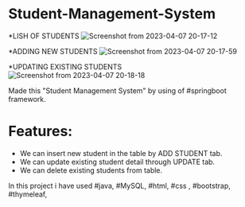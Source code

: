 # Student-Management-System
*LISH OF STUDENTS
![Screenshot from 2023-04-07 20-17-12](https://user-images.githubusercontent.com/106417521/230630020-7b2e666a-dabc-49d4-a31f-1488d1eb6484.png)

*ADDING NEW STUDENTS
![Screenshot from 2023-04-07 20-17-59](https://user-images.githubusercontent.com/106417521/230630074-a9303262-61c1-464c-95e9-e727ca807966.png)

*UPDATING EXISTING STUDENTS
![Screenshot from 2023-04-07 20-18-18](https://user-images.githubusercontent.com/106417521/230630132-e0368d20-8928-4461-b835-e9a4115b3d8c.png)



Made this "Student Management System" by using of  #springboot framework.

# Features:

* We can insert new student in the table by ADD STUDENT tab.  
* We can update existing student detail through UPDATE tab.  
* We can delete existing students from table.

In this project i have used #java, #MySQL, #html, #css , #bootstrap, #thymeleaf, 

